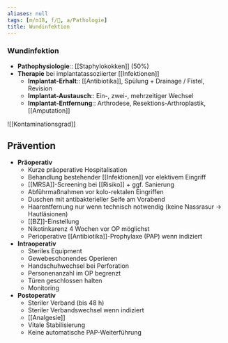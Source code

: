 ```yaml
---
aliases: null
tags: [m/m18, f/🦠, a/Pathologie]
title: Wundinfektion
---
```

### Wundinfektion
- **Pathophysiologie**:: [[Staphylokokken]] (50%)
- **Therapie** bei implantatassoziierter [[Infektionen]]
	- **Implantat-Erhalt**:: [[Antibiotika]], Spülung + Drainage / Fistel, Revision
	- **Implantat-Austausch**:: Ein-, zwei-, mehrzeitiger Wechsel
	- **Implantat-Entfernung**:: Arthrodese, Resektions-Arthroplastik, [[Amputation]]


![[Kontaminationsgrad]]

## Prävention
- **Präoperativ**
	- Kurze präoperative Hospitalisation
	- Behandlung bestehender [[Infektionen]] vor elektivem Eingriff
	- [[MRSA]]-Screening bei [[Risiko]] + ggf. Sanierung
	- Abführmaßnahmen vor kolo-rektalen Eingriffen
	- Duschen mit antibakterieller Seife am Vorabend
	- Haarentfernung nur wenn technisch notwendig (keine Nassrasur → Hautläsionen)
	- [[BZ]]-Einstellung
	- Nikotinkarenz 4 Wochen vor OP möglichst
	- Perioperative [[Antibiotika]]-Prophylaxe (PAP) wenn indiziert
- **Intraoperativ**
	- Steriles Equipment
	- Gewebeschonendes Operieren
	- Handschuhwechsel bei Perforation
	- Personenanzahl im OP begrenzt
	- Türen geschlossen halten
	- Monitoring
- **Postoperativ**
	- Steriler Verband (bis 48 h)
	- Steriler Verbandswechsel wenn indiziert
	- [[Analgesie]]
	- Vitale Stabilisierung
	- Keine automatische PAP-Weiterführung